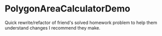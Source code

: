 # PolygonAreaCalculatorDemo
Quick rewrite/refactor of friend's solved homework problem to help them understand changes I recommend they make.
